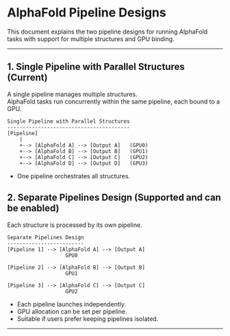 # AlphaFold Pipeline Designs

This document explains the two pipeline designs for running AlphaFold tasks with support for multiple structures and GPU binding.

---

## 1. Single Pipeline with Parallel Structures (Current)

A single pipeline manages multiple structures.  
AlphaFold tasks run concurrently within the same pipeline, each bound to a GPU.

```
Single Pipeline with Parallel Structures
----------------------------------------
[Pipeline]
    |
    +--> [AlphaFold A] --> [Output A]   (GPU0)
    +--> [AlphaFold B] --> [Output B]   (GPU1)
    +--> [AlphaFold C] --> [Output C]   (GPU2)
    +--> [AlphaFold D] --> [Output D]   (GPU3)
```

- One pipeline orchestrates all structures.  

## 2. Separate Pipelines Design (Supported and can be enabled)

Each structure is processed by its own pipeline.  

```
Separate Pipelines Design
-------------------------
[Pipeline 1] --> [AlphaFold A] --> [Output A]
                   GPU0

[Pipeline 2] --> [AlphaFold B] --> [Output B]
                   GPU1

[Pipeline 3] --> [AlphaFold C] --> [Output C]
                   GPU2
```

- Each pipeline launches independently.  
- GPU allocation can be set per pipeline.  
- Suitable if users prefer keeping pipelines isolated.  

---
